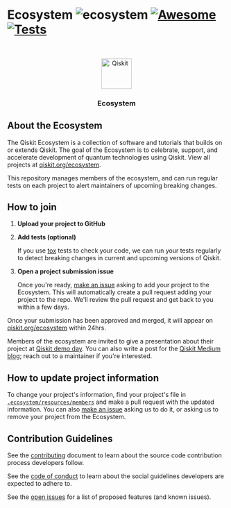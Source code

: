 <!--lint ignore double-link-->

# Ecosystem ![ecosystem](https://img.shields.io/badge/Qiskit-Ecosystem-blueviolet) [![Awesome](https://awesome.re/badge.svg)](https://awesome.re) [![Tests](https://github.com/qiskit-community/ecosystem/actions/workflows/tests.yml/badge.svg?branch=main)](https://github.com/qiskit-community/ecosystem/actions/workflows/tests.yml)

<!--lint enable double-link-->

<br />
<p align="center">
  <p align="center">
    <a href="https://qiskit.org/">
      <img alt="Qiskit" src="https://qiskit.org/images/qiskit-logo.png" width="70" />
    </a>
  </p>
  <h3 align="center">Ecosystem</h3>
</p>

## About the Ecosystem

The Qiskit Ecosystem is a collection of software and tutorials that builds on
or extends Qiskit. The goal of the Ecosystem is to celebrate, support, and
accelerate development of quantum technologies using Qiskit. View all projects
at [qiskit.org/ecosystem](https://qiskit.org/ecosystem).

This repository manages members of the ecosystem, and can run regular tests on
each project to alert maintainers of upcoming breaking changes.


## How to join

1. **Upload your project to GitHub**

2. **Add tests (optional)**
   
   If you use [tox](https://tox.wiki/en/4.6.4/) tests to check your code, we
   can run your tests regularly to detect breaking changes in current and
   upcoming versions of Qiskit.

3. **Open a project submission issue**
   
   Once you're ready, [make an
   issue](https://github.com/qiskit-community/ecosystem/issues/new?assignees=octocat&labels=&projects=&template=submission.yml&title=%5BSubmission%5D%3A+)
   asking to add your project to the Ecosystem. This will automatically create
   a pull request adding your project to the repo. We'll review the pull request
   and get back to you within a few days.

Once your submission has been approved and merged, it will appear on
[qiskit.org/ecosystem](https://qiskit.org/ecosystem) within 24hrs.

Members of the ecosystem are invited to give a presentation about
their project at [Qiskit demo
day](https://github.com/Qiskit/feedback/wiki/Qiskit-DemoDays). You
can also write a post for the [Qiskit Medium
blog](https://medium.com/qiskit); reach out to a maintainer if
you're interested.

## How to update project information

To change your project's information, find your project's file in
[`.ecosystem/resources/members`](https://github.com/qiskit-community/ecosystem/tree/main/ecosystem/resources/members)
and make a pull request with the updated information. You can also [make an
issue](https://github.com/qiskit-community/ecosystem/issues/new?assignees=octocat&labels=update+request&projects=&template=update.yml&title=%5BProject+update%5D%3A+)
asking us to do it, or asking us to remove your project from the Ecosystem.


## Contribution Guidelines

See the [contributing](./CONTRIBUTING.md) document to learn about the source code contribution process developers follow.

See the [code of conduct](./CODE_OF_CONDUCT.md) to learn about the social guidelines developers are expected to adhere to.

See the [open issues](https://github.com/qiskit-community/ecosystem/issues) for a list of proposed features (and known issues).
